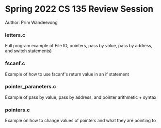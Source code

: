 # Spring 2022 CS 135 Review Session
Author: Prim Wandeevong 

### letters.c 
Full program example of File IO, pointers, pass by value, pass by address, and switch statements)

### fscanf.c
Example of how to use fscanf's return value in an if statement

### pointer_paraneters.c
Example of pass by value, pass by address, and pointer arithmetic + syntax

### pointers.c
Example on how to change values of pointers and what they are pointing to
